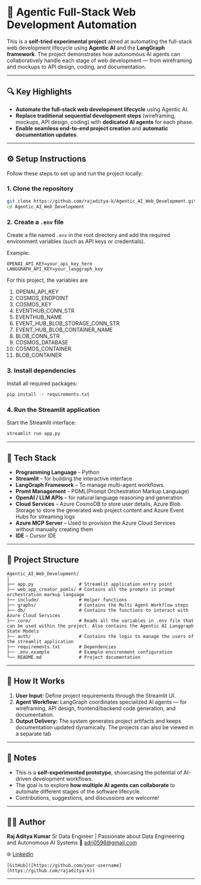 

# 🤖 Agentic Full-Stack Web Development Automation

This is a **self-tried experimental project** aimed at automating the full-stack web development lifecycle using **Agentic AI** and the **LangGraph framework**.
The project demonstrates how autonomous AI agents can collaboratively handle each stage of web development — from wireframing and mockups to API design, coding, and documentation.

---

## 🔍 Key Highlights

* **Automate the full-stack web development lifecycle** using Agentic AI.
* **Replace traditional sequential development steps** (wireframing, mockups, API design, coding) with **dedicated AI agents** for each phase.
* **Enable seamless end-to-end project creation** and **automatic documentation updates**.

---

## ⚙️ Setup Instructions

Follow these steps to set up and run the project locally:

### 1. Clone the repository

```bash
git clone https://github.com/rajaditya-k/Agentic_AI_Web_Development.git
cd Agentic_AI_Web_Development
```

### 2. Create a `.env` file

Create a file named `.env` in the root directory and add the required environment variables (such as API keys or credentials).

Example:

```
OPENAI_API_KEY=your_api_key_here
LANGGRAPH_API_KEY=your_langgraph_key
```
For this project, the variables are 
1. OPENAI_API_KEY
2. COSMOS_ENDPOINT
3. COSMOS_KEY
4. EVENTHUB_CONN_STR
5. EVENTHUB_NAME
6. EVENT_HUB_BLOB_STORAGE_CONN_STR
7. EVENT_HUB_BLOB_CONTAINER_NAME
8. BLOB_CONN_STR
9. COSMOS_DATABASE
10. COSMOS_CONTAINER
11. BLOB_CONTAINER

### 3. Install dependencies

Install all required packages:

```bash
pip install -r requirements.txt
```

### 4. Run the Streamlit application

Start the Streamlit interface:

```bash
streamlit run app.py
```

---

## 🧠 Tech Stack

* **Programming Language** - Python
* **Streamlit** – for building the interactive interface
* **LangGraph Framework** – To manage multi-agent workflows
* **Promt Management** – POML(Prompt Orchestration Markup Language)
* **OpenAI / LLM APIs** – for natural language reasoning and generation
* **Cloud Services** – Azure CosmoDB to store user details, Azure Blob Storage to store the generated web project content and Azure Event Hubs for streaming logs
* **Azure MCP Server** – Used to provision the Azure Cloud Services without manually creating them
* **IDE** – Cursor IDE

---

## 📁 Project Structure

```
Agentic_AI_Web_Development/
│
├── app.py                 # Streamlit application entry point
├── web_app_creator_pomls/ # Contains all the prompts in prompt orchestration markup language
├── include/               # Helper functions
├── graphs/                # Contains the Multi Agent Workflow steps
├── db/                    # Contains the functions to interact with Azure Cloud Services
├── core/                  # Reads all the variables in .env file that can be used within the project. Also contains the Agentic AI Langgraph State Models
├── auth/                  # Contains the logic to manage the users of the streamlit application
├── requirements.txt       # Dependencies
├── .env.example           # Example environment configuration
└── README.md              # Project documentation
```

---

## 🧩 How It Works

1. **User Input:** Define project requirements through the Streamlit UI.
2. **Agent Workflow:** LangGraph coordinates specialized AI agents — for wireframing, API design, frontend/backend code generation, and documentation.
3. **Output Delivery:** The system generates project artifacts and keeps documentation updated dynamically. The projects can also be viewed in a separate tab

---

## 📌 Notes

* This is a **self-experimented prototype**, showcasing the potential of AI-driven development workflows.
* The goal is to explore **how multiple AI agents can collaborate** to automate different stages of the software lifecycle.
* Contributions, suggestions, and discussions are welcome!

---

## 🧑‍💻 Author

**Raj Aditya Kumar**
Sr Data Engineer | Passionate about Data Engineering and Autonomous AI Systems
📧 [adrj0596@gmail.com](mailto:adrj0596@gmail.com)

🌐 [LinkedIn]([https://linkedin.com/in/rajadityakumar]) 

    [GitHub]([https://github.com/your-username](https://github.com/rajaditya-k))

---





